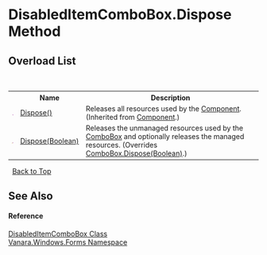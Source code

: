 # DisabledItemComboBox.Dispose Method 
 


## Overload List
&nbsp;<table><tr><th></th><th>Name</th><th>Description</th></tr><tr><td>![Public method](media/pubmethod.gif "Public method")</td><td><a href="http://msdn2.microsoft.com/en-us/library/3cc9y48w" target="_blank">Dispose()</a></td><td>
Releases all resources used by the <a href="http://msdn2.microsoft.com/en-us/library/9wbadbce" target="_blank">Component</a>.
 (Inherited from <a href="http://msdn2.microsoft.com/en-us/library/9wbadbce" target="_blank">Component</a>.)</td></tr><tr><td>![Protected method](media/protmethod.gif "Protected method")</td><td><a href="7c58b4de-1c45-b60a-82de-7b7756b22af4">Dispose(Boolean)</a></td><td>
Releases the unmanaged resources used by the <a href="http://msdn2.microsoft.com/en-us/library/t14e0ws8" target="_blank">ComboBox</a> and optionally releases the managed resources.
 (Overrides <a href="http://msdn2.microsoft.com/en-us/library/kdszwk84" target="_blank">ComboBox.Dispose(Boolean)</a>.)</td></tr></table>&nbsp;
<a href="#disableditemcombobox.dispose-method">Back to Top</a>

## See Also


#### Reference
<a href="521702b9-31d8-a11e-8366-a1cc513c66e3">DisabledItemComboBox Class</a><br /><a href="c580cf52-4028-70db-28d0-f9b1abc03861">Vanara.Windows.Forms Namespace</a><br />